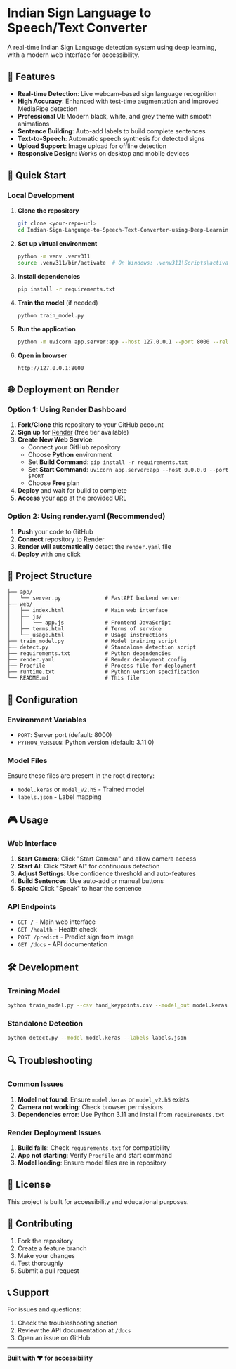 # Indian Sign Language to Speech/Text Converter

A real-time Indian Sign Language detection system using deep learning, with a modern web interface for accessibility.

## 🚀 Features

- **Real-time Detection**: Live webcam-based sign language recognition
- **High Accuracy**: Enhanced with test-time augmentation and improved MediaPipe detection
- **Professional UI**: Modern black, white, and grey theme with smooth animations
- **Sentence Building**: Auto-add labels to build complete sentences
- **Text-to-Speech**: Automatic speech synthesis for detected signs
- **Upload Support**: Image upload for offline detection
- **Responsive Design**: Works on desktop and mobile devices

## 🎯 Quick Start

### Local Development

1. **Clone the repository**
   ```bash
   git clone <your-repo-url>
   cd Indian-Sign-Language-to-Speech-Text-Converter-using-Deep-Learning-main
   ```

2. **Set up virtual environment**
   ```bash
   python -m venv .venv311
   source .venv311/bin/activate  # On Windows: .venv311\Scripts\activate
   ```

3. **Install dependencies**
   ```bash
   pip install -r requirements.txt
   ```

4. **Train the model** (if needed)
   ```bash
   python train_model.py
   ```

5. **Run the application**
   ```bash
   python -m uvicorn app.server:app --host 127.0.0.1 --port 8000 --reload
   ```

6. **Open in browser**
   ```
   http://127.0.0.1:8000
   ```

## 🌐 Deployment on Render

### Option 1: Using Render Dashboard

1. **Fork/Clone** this repository to your GitHub account
2. **Sign up** for [Render](https://render.com) (free tier available)
3. **Create New Web Service**:
   - Connect your GitHub repository
   - Choose **Python** environment
   - Set **Build Command**: `pip install -r requirements.txt`
   - Set **Start Command**: `uvicorn app.server:app --host 0.0.0.0 --port $PORT`
   - Choose **Free** plan
4. **Deploy** and wait for build to complete
5. **Access** your app at the provided URL

### Option 2: Using render.yaml (Recommended)

1. **Push** your code to GitHub
2. **Connect** repository to Render
3. **Render will automatically** detect the `render.yaml` file
4. **Deploy** with one click

## 📁 Project Structure

```
├── app/
│   └── server.py              # FastAPI backend server
├── web/
│   ├── index.html             # Main web interface
│   ├── js/
│   │   └── app.js             # Frontend JavaScript
│   ├── terms.html             # Terms of service
│   └── usage.html             # Usage instructions
├── train_model.py             # Model training script
├── detect.py                  # Standalone detection script
├── requirements.txt           # Python dependencies
├── render.yaml                # Render deployment config
├── Procfile                   # Process file for deployment
├── runtime.txt                # Python version specification
└── README.md                  # This file
```

## 🔧 Configuration

### Environment Variables

- `PORT`: Server port (default: 8000)
- `PYTHON_VERSION`: Python version (default: 3.11.0)

### Model Files

Ensure these files are present in the root directory:
- `model.keras` or `model_v2.h5` - Trained model
- `labels.json` - Label mapping

## 🎮 Usage

### Web Interface

1. **Start Camera**: Click "Start Camera" and allow camera access
2. **Start AI**: Click "Start AI" for continuous detection
3. **Adjust Settings**: Use confidence threshold and auto-features
4. **Build Sentences**: Use auto-add or manual buttons
5. **Speak**: Click "Speak" to hear the sentence

### API Endpoints

- `GET /` - Main web interface
- `GET /health` - Health check
- `POST /predict` - Predict sign from image
- `GET /docs` - API documentation

## 🛠️ Development

### Training Model

```bash
python train_model.py --csv hand_keypoints.csv --model_out model.keras
```

### Standalone Detection

```bash
python detect.py --model model.keras --labels labels.json
```

## 🔍 Troubleshooting

### Common Issues

1. **Model not found**: Ensure `model.keras` or `model_v2.h5` exists
2. **Camera not working**: Check browser permissions
3. **Dependencies error**: Use Python 3.11 and install from `requirements.txt`

### Render Deployment Issues

1. **Build fails**: Check `requirements.txt` for compatibility
2. **App not starting**: Verify `Procfile` and start command
3. **Model loading**: Ensure model files are in repository

## 📄 License

This project is built for accessibility and educational purposes.

## 🤝 Contributing

1. Fork the repository
2. Create a feature branch
3. Make your changes
4. Test thoroughly
5. Submit a pull request

## 📞 Support

For issues and questions:
1. Check the troubleshooting section
2. Review the API documentation at `/docs`
3. Open an issue on GitHub

---

**Built with ❤️ for accessibility**

